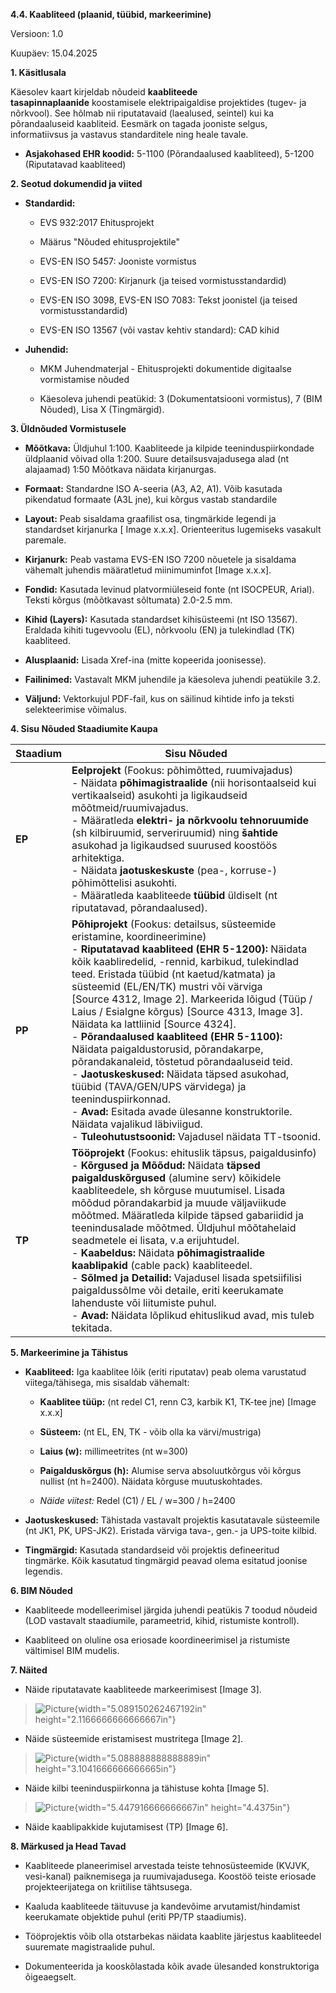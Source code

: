 **4.4. Kaabliteed (plaanid, tüübid, markeerimine)**

Versioon: 1.0

Kuupäev: 15.04.2025

**1. Käsitlusala**

Käesolev kaart kirjeldab nõudeid **kaabliteede
tasapinnaplaanide** koostamisele elektripaigaldise projektides (tugev-
ja nõrkvool). See hõlmab nii riputatavaid (laealused, seintel) kui ka
põrandaaluseid kaabliteid. Eesmärk on tagada jooniste selgus,
informatiivsus ja vastavus standarditele ning heale tavale.

- **Asjakohased EHR koodid:** 5-1100 (Põrandaalused kaabliteed), 5-1200
  (Riputatavad kaabliteed)

**2. Seotud dokumendid ja viited**

- **Standardid:**

  - EVS 932:2017 Ehitusprojekt

  - Määrus \"Nõuded ehitusprojektile\"

  - EVS-EN ISO 5457: Jooniste vormistus

  - EVS-EN ISO 7200: Kirjanurk (ja teised vormistusstandardid)

  - EVS-EN ISO 3098, EVS-EN ISO 7083: Tekst joonistel (ja teised
    vormistusstandardid)

  - EVS-EN ISO 13567 (või vastav kehtiv standard): CAD kihid

- **Juhendid:**

  - MKM Juhendmaterjal - Ehitusprojekti dokumentide digitaalse
    vormistamise nõuded

  - Käesoleva juhendi peatükid: 3 (Dokumentatsiooni vormistus), 7 (BIM
    Nõuded), Lisa X (Tingmärgid).

**3. Üldnõuded Vormistusele**

- **Mõõtkava:** Üldjuhul 1:100. Kaabliteede ja kilpide
  teeninduspiirkondade üldplaanid võivad olla 1:200. Suure
  detailsusvajadusega alad (nt alajaamad) 1:50 Mõõtkava näidata
  kirjanurgas.

- **Formaat:** Standardne ISO A-seeria (A3, A2, A1). Võib kasutada
  pikendatud formaate (A3L jne), kui kõrgus vastab standardile

- **Layout:** Peab sisaldama graafilist osa, tingmärkide legendi ja
  standardset kirjanurka \[ Image x.x.x\]. Orienteeritus lugemiseks
  vasakult paremale.

- **Kirjanurk:** Peab vastama EVS-EN ISO 7200 nõuetele ja sisaldama
  vähemalt juhendis määratletud miinimuminfot \[Image x.x.x\].

- **Fondid:** Kasutada levinud platvormiüleseid fonte (nt ISOCPEUR,
  Arial). Teksti kõrgus (mõõtkavast sõltumata) 2.0-2.5 mm.

- **Kihid (Layers):** Kasutada standardset kihisüsteemi (nt ISO 13567).
  Eraldada kihiti tugevvoolu (EL), nõrkvoolu (EN) ja tulekindlad (TK)
  kaabliteed.

- **Alusplaanid:** Lisada Xref-ina (mitte kopeerida joonisesse).

- **Failinimed:** Vastavalt MKM juhendile ja käesoleva juhendi peatükile
  3.2.

- **Väljund:** Vektorkujul PDF-fail, kus on säilinud kihtide info ja
  teksti selekteerimise võimalus.

**4. Sisu Nõuded Staadiumite Kaupa**

| Staadium | Sisu Nõuded |
| -------- | ----------- |
| **EP**   | **Eelprojekt** (Fookus: põhimõtted, ruumivajadus)<br>- Näidata **põhimagistraalide** (nii horisontaalseid kui vertikaalseid) asukohti ja ligikaudseid mõõtmeid/ruumivajadus.<br>- Määratleda **elektri- ja nõrkvoolu tehnoruumide** (sh kilbiruumid, serveriruumid) ning **šahtide** asukohad ja ligikaudsed suurused koostöös arhitektiga.<br>- Näidata **jaotuskeskuste** (pea-, korruse-) põhimõttelisi asukohti.<br>- Määratleda kaabliteede **tüübid** üldiselt (nt riputatavad, põrandaalused). |
| **PP**   | **Põhiprojekt** (Fookus: detailsus, süsteemide eristamine, koordineerimine)<br>- **Riputatavad kaabliteed (EHR 5-1200):** Näidata kõik kaabliredelid, -rennid, karbikud, tulekindlad teed. Eristada tüübid (nt kaetud/katmata) ja süsteemid (EL/EN/TK) mustri või värviga [Source 4312, Image 2]. Markeerida lõigud (Tüüp / Laius / Esialgne kõrgus) [Source 4313, Image 3]. Näidata ka lattliinid [Source 4324].<br>- **Põrandaalused kaabliteed (EHR 5-1100):** Näidata paigaldustorusid, põrandakarpe, põrandakanaleid, tõstetud põrandaaluseid teid.<br>- **Jaotuskeskused:** Näidata täpsed asukohad, tüübid (TAVA/GEN/UPS värvidega) ja teeninduspiirkonnad.<br>- **Avad:** Esitada avade ülesanne konstruktorile. Näidata vajalikud läbiviigud.<br>- **Tuleohutustsoonid:** Vajadusel näidata TT-tsoonid. |
| **TP**   | **Tööprojekt** (Fookus: ehituslik täpsus, paigaldusinfo)<br>- **Kõrgused ja Mõõdud:** Näidata **täpsed paigalduskõrgused** (alumine serv) kõikidele kaabliteedele, sh kõrguse muutumisel. Lisada mõõdud põrandakarbid ja muude väljaviikude mõõtmed. Määratleda kilpide täpsed gabariidid ja teenindusalade mõõtmed. Üldjuhul mõõtahelaid seadmetele ei lisata, v.a erijuhtudel.<br>- **Kaabeldus:** Näidata **põhimagistraalide kaablipakid** (cable pack) kaabliteedel.<br>- **Sõlmed ja Detailid:** Vajadusel lisada spetsiifilisi paigaldussõlme või detaile, eriti keerukamate lahenduste või liitumiste puhul.<br>- **Avad:** Näidata lõplikud ehituslikud avad, mis tuleb tekitada. |

**5. Markeerimine ja Tähistus**

- **Kaabliteed:** Iga kaablitee lõik (eriti riputatav) peab olema
  varustatud viitega/tähisega, mis sisaldab vähemalt:

  - **Kaablitee tüüp:** (nt redel C1, renn C3, karbik K1, TK-tee jne)
    \[Image x.x.x\]

  - **Süsteem:** (nt EL, EN, TK - võib olla ka värvi/mustriga)

  - **Laius (w):** millimeetrites (nt w=300)

  - **Paigalduskõrgus (h):** Alumise serva absoluutkõrgus või kõrgus
    nullist (nt h=2400). Näidata kõrguse muutuskohtades.

  - *Näide viitest:* Redel (C1) / EL / w=300 / h=2400

- **Jaotuskeskused:** Tähistada vastavalt projektis kasutatavale
  süsteemile (nt JK1, PK, UPS-JK2). Eristada värviga tava-, gen.- ja
  UPS-toite kilbid.

- **Tingmärgid:** Kasutada standardseid või projektis defineeritud
  tingmärke. Kõik kasutatud tingmärgid peavad olema esitatud joonise
  legendis.

**6. BIM Nõuded**

- Kaabliteede modelleerimisel järgida juhendi peatükis 7 toodud nõudeid
  (LOD vastavalt staadiumile, parameetrid, kihid, ristumiste kontroll).

- Kaabliteed on oluline osa eriosade koordineerimisel ja ristumiste
  vältimisel BIM mudelis.

**7. Näited**

- Näide riputatavate kaabliteede markeerimisest \[Image 3\].

> ![Picture](../_assets/media/image1.jpeg){width="5.089150262467192in"
> height="2.1166666666666667in"}

- Näide süsteemide eristamisest mustritega \[Image 2\].

> ![Picture](../_assets/media/image2.jpeg){width="5.088888888888889in"
> height="3.1041666666666665in"}

- Näide kilbi teeninduspiirkonna ja tähistuse kohta \[Image 5\].

> ![Picture](../_assets/media/image3.png){width="5.447916666666667in"
> height="4.4375in"}

- Näide kaablipakkide kujutamisest (TP) \[Image 6\].

**8. Märkused ja Head Tavad**

- Kaabliteede planeerimisel arvestada teiste tehnosüsteemide (KVJVK,
  vesi-kanal) paiknemisega ja ruumivajadusega. Koostöö teiste eriosade
  projekteerijatega on kriitilise tähtsusega.

- Kaaluda kaabliteede täituvuse ja kandevõime arvutamist/hindamist
  keerukamate objektide puhul (eriti PP/TP staadiumis).

- Tööprojektis võib olla otstarbekas näidata kaablite järjestus
  kaabliteedel suuremate magistraalide puhul.

- Dokumenteerida ja kooskõlastada kõik avade ülesanded konstruktoriga
  õigeaegselt.
